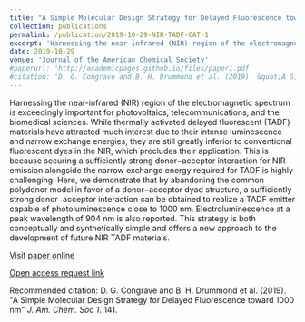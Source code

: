 ```yaml
---
title: "A Simple Molecular Design Strategy for Delayed Fluorescence toward 1000 nm"
collection: publications
permalink: /publication/2019-10-29-NIR-TADF-CAT-1
excerpt: 'Harnessing the near-infrared (NIR) region of the electromagnetic spectrum is exceedingly important for photovoltaics, telecommunications, and the biomedical sciences. While thermally activated delayed fluorescent (TADF) materials have attracted much interest due to their intense luminescence and narrow exchange energies, they are still greatly inferior to conventional fluorescent dyes in the NIR, which precludes their application. This is because securing a sufficiently strong donor−acceptor interaction for NIR emission alongside the narrow exchange energy required for TADF is highly challenging. Here, we demonstrate that by abandoning the common polydonor model in favor of a donor−acceptor dyad structure, a sufficiently strong donor−acceptor interaction can be obtained to realize a TADF emitter capable of photoluminescence close to 1000 nm. Electroluminescence at a peak wavelength of 904 nm is also reported. This strategy is both conceptually and synthetically simple and offers a new approach to the development of future NIR TADF materials.'
date: 2019-10-29
venue: 'Journal of the American Chemical Society'
#paperurl: 'http://academicpages.github.io/files/paper1.pdf'
#citation: 'D. G. Congrave and B. H. Drummond et al. (2019). &quot;A Simple Molecular Design Strategy for Delayed Fluorescence toward 1000 nm.&quot; <i>J. Am. Chem. Soc 1</i>. 141.'
---
```

Harnessing the near-infrared (NIR) region of the electromagnetic spectrum is exceedingly important for photovoltaics, telecommunications, and the biomedical sciences. While thermally activated delayed fluorescent (TADF) materials have attracted much interest due to their intense luminescence and narrow exchange energies, they are still greatly inferior to conventional fluorescent dyes in the NIR, which precludes their application. This is because securing a sufficiently strong donor−acceptor interaction for NIR emission alongside the narrow exchange energy required for TADF is highly challenging. Here, we demonstrate that by abandoning the common polydonor model in favor of a donor−acceptor dyad structure, a sufficiently strong donor−acceptor interaction can be obtained to realize a TADF emitter capable of photoluminescence close to 1000 nm. Electroluminescence at a peak wavelength of 904 nm is also reported. This strategy is both conceptually and synthetically simple and offers a new approach to the development of future NIR TADF materials.

[Visit paper online](https://pubs.acs.org/doi/10.1021/jacs.9b09323)

[Open access request link](https://www.repository.cam.ac.uk/handle/1810/298692)

Recommended citation: D. G. Congrave and B. H. Drummond et al. (2019). "A Simple Molecular Design Strategy for Delayed Fluorescence toward 1000 nm" <i>J. Am. Chem. Soc 1</i>. 141.
